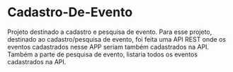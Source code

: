 # Cadastro-De-Evento
Projeto destinado a cadastro e pesquisa de evento.
Para esse projeto, destinado ao cadastro/pesquisa de evento, foi feita uma API REST onde os eventos cadastrados nesse APP seriam também cadastrados na API. Também a parte
de pesquisa de evento, listaria todos os eventos cadastrados na API.
